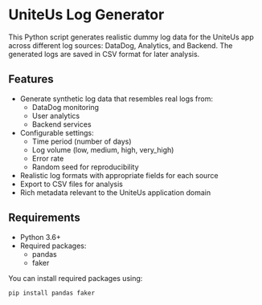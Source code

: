 # UniteUs Log Generator

This Python script generates realistic dummy log data for the UniteUs app across different log sources: DataDog, Analytics, and Backend. The generated logs are saved in CSV format for later analysis.

## Features

- Generate synthetic log data that resembles real logs from:
  - DataDog monitoring
  - User analytics
  - Backend services
- Configurable settings:
  - Time period (number of days)
  - Log volume (low, medium, high, very_high)
  - Error rate
  - Random seed for reproducibility
- Realistic log formats with appropriate fields for each source
- Export to CSV files for analysis
- Rich metadata relevant to the UniteUs application domain

## Requirements

- Python 3.6+
- Required packages:
  - pandas
  - faker

You can install required packages using:

```bash
pip install pandas faker
